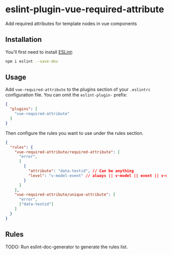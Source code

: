 # eslint-plugin-vue-required-attribute

Add required attributes for template nodes in vue components

## Installation

You'll first need to install [ESLint](https://eslint.org/):

```sh
npm i eslint --save-dev
```

[//]: # (Next, install `eslint-plugin-vue-required-attribute`:)

[//]: # ()
[//]: # (```sh)

[//]: # (npm install eslint-plugin-vue-required-attribute --save-dev)

[//]: # (```)

## Usage

Add `vue-required-attribute` to the plugins section of your `.eslintrc` configuration file. You can omit the `eslint-plugin-` prefix:

```json
{
  "plugins": [
    "vue-required-attribute"
  ]
}
```


Then configure the rules you want to use under the rules section.

```json
{
  "rules": {
    "vue-required-attribute/required-attribute": [
      "error",
      [
        {
          "attribute": "data-testid", // Can be anything
          "level": "v-model-event" // always || v-model || event || v-model-event
        }
      ]
    ],
    "vue-required-attribute/unique-attribute": [
      "error",
      ["data-testid"]
    ]
  }
}
```

## Rules

<!-- begin auto-generated rules list -->
TODO: Run eslint-doc-generator to generate the rules list.
<!-- end auto-generated rules list -->


